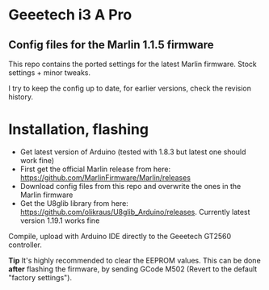 # Geeetech i3 A Pro
## Config files for the Marlin 1.1.5 firmware

This repo contains the ported settings for the latest Marlin firmware.
Stock settings + minor tweaks.

I try to keep the config up to date, for earlier versions, check the revision history.

# Installation, flashing
* Get latest version of Arduino (tested with 1.8.3 but latest one should work fine)
* First get the official Marlin release from here: https://github.com/MarlinFirmware/Marlin/releases
* Download config files from this repo and overwrite the ones in the Marlin firmware
* Get the U8glib library from here: https://github.com/olikraus/U8glib_Arduino/releases. Currently latest version 1.19.1 works fine

Compile, upload with Arduino IDE directly to the Geeetech GT2560 controller.

**Tip** It's highly recommended to clear the EEPROM values. This can be done **after** flashing the firmware, by sending GCode M502 (Revert to the default "factory settings").
